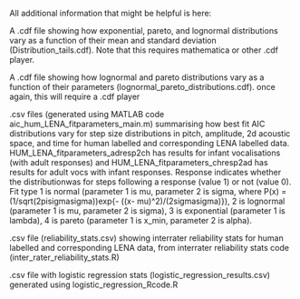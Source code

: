 All additional information that might be helpful is here:

A .cdf file showing how exponential, pareto, and lognormal distributions vary as a function of their mean and 
standard deviation (Distribution_tails.cdf). Note that this requires mathematica or other .cdf player.

A .cdf file showing how lognormal and pareto distributions vary as a function of their parameters 
(lognormal_pareto_distributions.cdf). once again, this will require a .cdf player

.csv files (generated using MATLAB code aic_hum_LENA_fitparameters_main.m) summarising how best fit AIC distributions 
vary for step size distributions in pitch, amplitude, 2d acoustic space, and time for human labelled and corresponding LENA 
labelled data. HUM_LENA_fitparameters_adresp2ch has results for infant vocalisations (with adult responses) and 
HUM_LENA_fitparameters_chresp2ad has results for adult vocs with infant responses. Response indicates whether the 
distributionwas for steps following a response (value 1) or not (value 0). Fit type 1 is normal (parameter 1 is mu, 
parameter 2 is sigma, where P(x) = (1/sqrt(2pisigmasigma))exp{- ((x- mu)^2)/(2sigmasigma)}), 2 is lognormal (parameter 1
is mu, parameter 2 is sigma), 3 is exponential (parameter 1 is lambda), 4 is pareto (parameter 1 is x_min, parameter 2 is 
alpha).

.csv file (reliability_stats.csv) showing interrater reliability stats for human labelled and corresponding LENA data, 
from interrater reliability stats code (inter_rater_reliability_stats.R)

.csv file with logistic regression stats (logistic_regression_results.csv) generated using logistic_regression_Rcode.R
